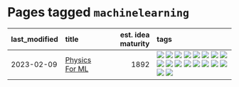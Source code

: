 # Pages tagged `machinelearning`

|last_modified|title|est. idea maturity|tags
|:---|:---|---:|:---|
|2023-02-09|[Physics For ML](../physics_for_ml.md)|1892|[![](https://img.shields.io/badge/tag-brownianmotion-fe4dc)](../tags/brownianmotion.md) [![](https://img.shields.io/badge/tag-curriculum-d5ffe)](../tags/curriculum.md) [![](https://img.shields.io/badge/tag-curvature-a68128)](../tags/curvature.md) [![](https://img.shields.io/badge/tag-education-b4243e)](../tags/education.md) [![](https://img.shields.io/badge/tag-eigenvectors-b7fb0)](../tags/eigenvectors.md) [![](https://img.shields.io/badge/tag-gaugetheory-b25b5)](../tags/gaugetheory.md) [![](https://img.shields.io/badge/tag-grouptheory-76bb24)](../tags/grouptheory.md) [![](https://img.shields.io/badge/tag-machinelearning-496a1)](../tags/machinelearning.md) [![](https://img.shields.io/badge/tag-manifolds-683f3)](../tags/manifolds.md) [![](https://img.shields.io/badge/tag-ode-96bcc)](../tags/ode.md) [![](https://img.shields.io/badge/tag-optimization-997e5)](../tags/optimization.md) [![](https://img.shields.io/badge/tag-pde-77485f)](../tags/pde.md) [![](https://img.shields.io/badge/tag-physics-e839f4)](../tags/physics.md) [![](https://img.shields.io/badge/tag-probabilityfields-b08442)](../tags/probabilityfields.md) [![](https://img.shields.io/badge/tag-quantummechanics-e6ab9)](../tags/quantummechanics.md) [![](https://img.shields.io/badge/tag-relativity-abf295)](../tags/relativity.md) [![](https://img.shields.io/badge/tag-tensorcalculus-97a75e)](../tags/tensorcalculus.md) [![](https://img.shields.io/badge/tag-textbook-29349d)](../tags/textbook.md)|